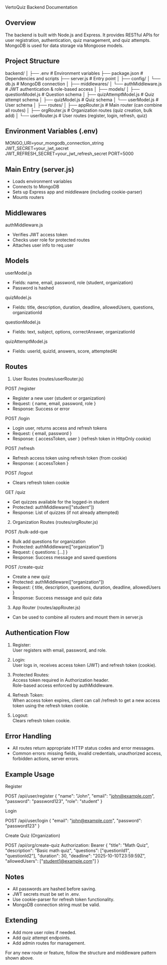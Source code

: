 VertoQuiz Backend Documentation

Overview
--------
The backend is built with Node.js and Express. It provides RESTful APIs for user registration, authentication, quiz management, and quiz attempts. MongoDB is used for data storage via Mongoose models.

Project Structure
-----------------
backend/
│
├── .env                  # Environment variables
├── package.json          # Dependencies and scripts
├── server.js             # Entry point
│
├── config/
│   └── db.js             # MongoDB connection
│
├── middlewares/
│   └── authMiddleware.js # JWT authentication & role-based access
│
├── models/
│   ├── questionModel.js      # Question schema
│   ├── quizAttemptModel.js   # Quiz attempt schema
│   ├── quizModel.js          # Quiz schema
│   └── userModel.js          # User schema
│
├── routes/
│   ├── appRouter.js      # Main router (can combine all routes)
│   ├── orgRouter.js      # Organization routes (quiz creation, bulk add)
│   └── userRouter.js     # User routes (register, login, refresh, quiz)

Environment Variables (.env)
----------------------------
MONGO_URI=your_mongodb_connection_string
JWT_SECRET=your_jwt_secret
JWT_REFRESH_SECRET=your_jwt_refresh_secret
PORT=5000

Main Entry (server.js)
----------------------
- Loads environment variables
- Connects to MongoDB
- Sets up Express app and middleware (including cookie-parser)
- Mounts routers

Middlewares
-----------
authMiddleware.js
- Verifies JWT access token
- Checks user role for protected routes
- Attaches user info to req.user

Models
------
userModel.js
- Fields: name, email, password, role (student, organization)
- Password is hashed

quizModel.js
- Fields: title, description, duration, deadline, allowedUsers, questions, organizationId

questionModel.js
- Fields: text, subject, options, correctAnswer, organizationId

quizAttemptModel.js
- Fields: userId, quizId, answers, score, attemptedAt

Routes
------
1. User Routes (routes/userRouter.js)

POST /register
- Register a new user (student or organization)
- Request: { name, email, password, role }
- Response: Success or error

POST /login
- Login user, returns access and refresh tokens
- Request: { email, password }
- Response: { accessToken, user } (refresh token in HttpOnly cookie)

POST /refresh
- Refresh access token using refresh token (from cookie)
- Response: { accessToken }

POST /logout
- Clears refresh token cookie

GET /quiz
- Get quizzes available for the logged-in student
- Protected: authMiddleware(["student"])
- Response: List of quizzes (if not already attempted)

2. Organization Routes (routes/orgRouter.js)

POST /bulk-add-que
- Bulk add questions for organization
- Protected: authMiddleware(["organization"])
- Request: { questions: [...] }
- Response: Success message and saved questions

POST /create-quiz
- Create a new quiz
- Protected: authMiddleware(["organization"])
- Request: { title, description, questions, duration, deadline, allowedUsers }
- Response: Success message and quiz data

3. App Router (routes/appRouter.js)
- Can be used to combine all routers and mount them in server.js

Authentication Flow
-------------------
1. Register:  
   User registers with email, password, and role.

2. Login:  
   User logs in, receives access token (JWT) and refresh token (cookie).

3. Protected Routes:  
   Access token required in Authorization header.  
   Role-based access enforced by authMiddleware.

4. Refresh Token:  
   When access token expires, client can call /refresh to get a new access token using the refresh token cookie.

5. Logout:  
   Clears refresh token cookie.

Error Handling
--------------
- All routes return appropriate HTTP status codes and error messages.
- Common errors: missing fields, invalid credentials, unauthorized access, forbidden actions, server errors.

Example Usage
-------------
Register

POST /api/user/register
{
  "name": "John",
  "email": "john@example.com",
  "password": "password123",
  "role": "student"
}

Login

POST /api/user/login
{
  "email": "john@example.com",
  "password": "password123"
}

Create Quiz (Organization)

POST /api/org/create-quiz
Authorization: Bearer <accessToken>
{
  "title": "Math Quiz",
  "description": "Basic math quiz",
  "questions": ["questionId1", "questionId2"],
  "duration": 30,
  "deadline": "2025-10-10T23:59:59Z",
  "allowedUsers": ["student1@example.com"]
}

Notes
-----
- All passwords are hashed before saving.
- JWT secrets must be set in .env.
- Use cookie-parser for refresh token functionality.
- MongoDB connection string must be valid.

Extending
---------
- Add more user roles if needed.
- Add quiz attempt endpoints.
- Add admin routes for management.

For any new route or feature, follow the structure and middleware pattern shown above.
